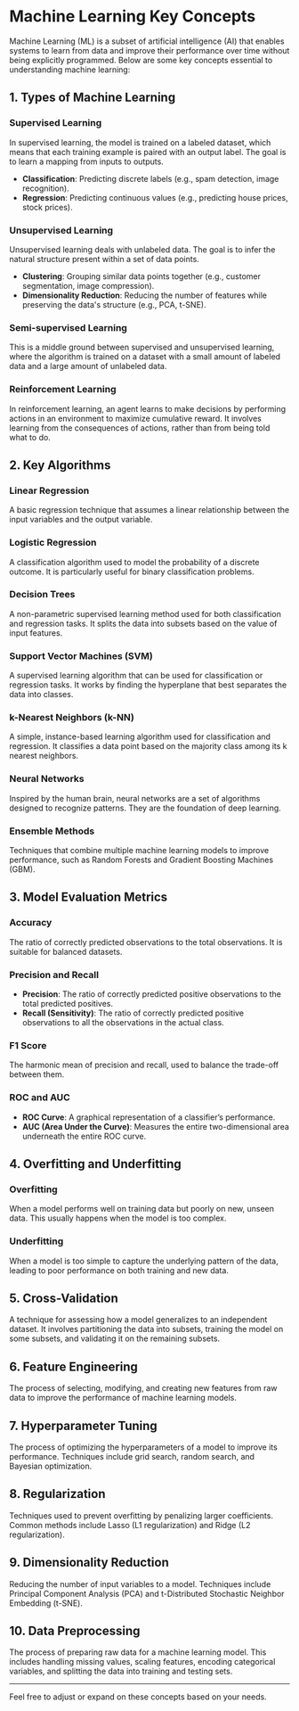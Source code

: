 
# Machine Learning Key Concepts

Machine Learning (ML) is a subset of artificial intelligence (AI) that enables systems to learn from data and improve their performance over time without being explicitly programmed. Below are some key concepts essential to understanding machine learning:

## 1. Types of Machine Learning

### Supervised Learning
In supervised learning, the model is trained on a labeled dataset, which means that each training example is paired with an output label. The goal is to learn a mapping from inputs to outputs.

- **Classification**: Predicting discrete labels (e.g., spam detection, image recognition).
- **Regression**: Predicting continuous values (e.g., predicting house prices, stock prices).

### Unsupervised Learning
Unsupervised learning deals with unlabeled data. The goal is to infer the natural structure present within a set of data points.

- **Clustering**: Grouping similar data points together (e.g., customer segmentation, image compression).
- **Dimensionality Reduction**: Reducing the number of features while preserving the data's structure (e.g., PCA, t-SNE).

### Semi-supervised Learning
This is a middle ground between supervised and unsupervised learning, where the algorithm is trained on a dataset with a small amount of labeled data and a large amount of unlabeled data.

### Reinforcement Learning
In reinforcement learning, an agent learns to make decisions by performing actions in an environment to maximize cumulative reward. It involves learning from the consequences of actions, rather than from being told what to do.

## 2. Key Algorithms

### Linear Regression
A basic regression technique that assumes a linear relationship between the input variables and the output variable.

### Logistic Regression
A classification algorithm used to model the probability of a discrete outcome. It is particularly useful for binary classification problems.

### Decision Trees
A non-parametric supervised learning method used for both classification and regression tasks. It splits the data into subsets based on the value of input features.

### Support Vector Machines (SVM)
A supervised learning algorithm that can be used for classification or regression tasks. It works by finding the hyperplane that best separates the data into classes.

### k-Nearest Neighbors (k-NN)
A simple, instance-based learning algorithm used for classification and regression. It classifies a data point based on the majority class among its k nearest neighbors.

### Neural Networks
Inspired by the human brain, neural networks are a set of algorithms designed to recognize patterns. They are the foundation of deep learning.

### Ensemble Methods
Techniques that combine multiple machine learning models to improve performance, such as Random Forests and Gradient Boosting Machines (GBM).

## 3. Model Evaluation Metrics

### Accuracy
The ratio of correctly predicted observations to the total observations. It is suitable for balanced datasets.

### Precision and Recall
- **Precision**: The ratio of correctly predicted positive observations to the total predicted positives.
- **Recall (Sensitivity)**: The ratio of correctly predicted positive observations to all the observations in the actual class.

### F1 Score
The harmonic mean of precision and recall, used to balance the trade-off between them.

### ROC and AUC
- **ROC Curve**: A graphical representation of a classifier’s performance.
- **AUC (Area Under the Curve)**: Measures the entire two-dimensional area underneath the entire ROC curve.

## 4. Overfitting and Underfitting

### Overfitting
When a model performs well on training data but poorly on new, unseen data. This usually happens when the model is too complex.

### Underfitting
When a model is too simple to capture the underlying pattern of the data, leading to poor performance on both training and new data.

## 5. Cross-Validation

A technique for assessing how a model generalizes to an independent dataset. It involves partitioning the data into subsets, training the model on some subsets, and validating it on the remaining subsets.

## 6. Feature Engineering

The process of selecting, modifying, and creating new features from raw data to improve the performance of machine learning models.

## 7. Hyperparameter Tuning

The process of optimizing the hyperparameters of a model to improve its performance. Techniques include grid search, random search, and Bayesian optimization.

## 8. Regularization

Techniques used to prevent overfitting by penalizing larger coefficients. Common methods include Lasso (L1 regularization) and Ridge (L2 regularization).

## 9. Dimensionality Reduction

Reducing the number of input variables to a model. Techniques include Principal Component Analysis (PCA) and t-Distributed Stochastic Neighbor Embedding (t-SNE).

## 10. Data Preprocessing

The process of preparing raw data for a machine learning model. This includes handling missing values, scaling features, encoding categorical variables, and splitting the data into training and testing sets.

---

Feel free to adjust or expand on these concepts based on your needs.
